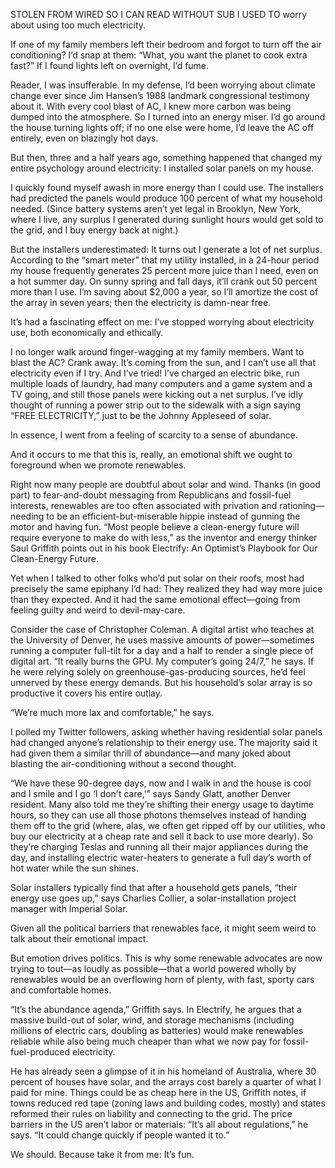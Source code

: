 STOLEN FROM WIRED SO I CAN READ WITHOUT SUB
I USED TO worry about using too much electricity.

If one of my family members left their bedroom and forgot to turn off the air conditioning? I’d snap at them: “What, you want the planet to cook extra fast?” If I found lights left on overnight, I’d fume.

Reader, I was insufferable. In my defense, I’d been worrying about climate change ever since Jim Hansen’s 1988 landmark congressional testimony about it. With every cool blast of AC, I knew more carbon was being dumped into the atmosphere. So I turned into an energy miser. I’d go around the house turning lights off; if no one else were home, I’d leave the AC off entirely, even on blazingly hot days.


But then, three and a half years ago, something happened that changed my entire psychology around electricity: I installed solar panels on my house.

I quickly found myself awash in more energy than I could use. The installers had predicted the panels would produce 100 percent of what my household needed. (Since battery systems aren’t yet legal in Brooklyn, New York, where I live, any surplus I generated during sunlight hours would get sold to the grid, and I buy energy back at night.)

But the installers underestimated: It turns out I generate a lot of net surplus. According to the “smart meter” that my utility installed, in a 24-hour period my house frequently generates 25 percent more juice than I need, even on a hot summer day. On sunny spring and fall days, it’ll crank out 50 percent more than I use. I’m saving about $2,000 a year, so I’ll amortize the cost of the array in seven years; then the electricity is damn-near free.

It’s had a fascinating effect on me: I’ve stopped worrying about electricity use, both economically and ethically.

I no longer walk around finger-wagging at my family members. Want to blast the AC? Crank away. It’s coming from the sun, and I can’t use all that electricity even if I try. And I’ve tried! I’ve charged an electric bike, run multiple loads of laundry, had many computers and a game system and a TV going, and still those panels were kicking out a net surplus. I’ve idly thought of running a power strip out to the sidewalk with a sign saying “FREE ELECTRICITY,” just to be the Johnny Appleseed of solar.

In essence, I went from a feeling of scarcity to a sense of abundance.

And it occurs to me that this is, really, an emotional shift we ought to foreground when we promote renewables.

Right now many people are doubtful about solar and wind. Thanks (in good part) to fear-and-doubt messaging from Republicans and fossil-fuel interests, renewables are too often associated with privation and rationing—needing to be an efficient-but-miserable hippie instead of gunning the motor and having fun. “Most people believe a clean-energy future will require everyone to make do with less,” as the inventor and energy thinker Saul Griffith points out in his book Electrify: An Optimist’s Playbook for Our Clean-Energy Future.


Yet when I talked to other folks who’d put solar on their roofs, most had precisely the same epiphany I’d had: They realized they had way more juice than they expected. And it had the same emotional effect—going from feeling guilty and weird to devil-may-care.

Consider the case of Christopher Coleman. A digital artist who teaches at the University of Denver, he uses massive amounts of power—sometimes running a computer full-tilt for a day and a half to render a single piece of digital art. “It really burns the GPU. My computer’s going 24/7,” he says. If he were relying solely on greenhouse-gas-producing sources, he’d feel unnerved by these energy demands. But his household’s solar array is so productive it covers his entire outlay.

“We’re much more lax and comfortable,” he says.

I polled my Twitter followers, asking whether having residential solar panels had changed anyone’s relationship to their energy use. The majority said it had given them a similar thrill of abundance—and many joked about blasting the air-conditioning without a second thought.

“We have these 90-degree days, now and I walk in and the house is cool and I smile and I go ‘I don't care,’” says Sandy Glatt, another Denver resident.
Many also told me they’re shifting their energy usage to daytime hours, so they can use all those photons themselves instead of handing them off to the grid (where, alas, we often get ripped off by our utilities, who buy our electricity at a cheap rate and sell it back to use more dearly). So they’re charging Teslas and running all their major appliances during the day, and installing electric water-heaters to generate a full day’s worth of hot water while the sun shines.

Solar installers typically find that after a household gets panels, “their energy use goes up,” says Charlies Collier, a solar-installation project manager with Imperial Solar.

Given all the political barriers that renewables face, it might seem weird to talk about their emotional impact.

But emotion drives politics. This is why some renewable advocates are now trying to tout—as loudly as possible—that a world powered wholly by renewables would be an overflowing horn of plenty, with fast, sporty cars and comfortable homes.

“It’s the abundance agenda,” Griffith says. In Electrify, he argues that a massive build-out of solar, wind, and storage mechanisms (including millions of electric cars, doubling as batteries) would make renewables reliable while also being much cheaper than what we now pay for fossil-fuel-produced electricity.

He has already seen a glimpse of it in his homeland of Australia, where 30 percent of houses have solar, and the arrays cost barely a quarter of what I paid for mine. Things could be as cheap here in the US, Griffith notes, if towns reduced red tape (zoning laws and building codes, mostly) and states reformed their rules on liability and connecting to the grid. The price barriers in the US aren’t labor or materials: “It’s all about regulations,” he says. “It could change quickly if people wanted it to.”

We should. Because take it from me: It’s fun.

